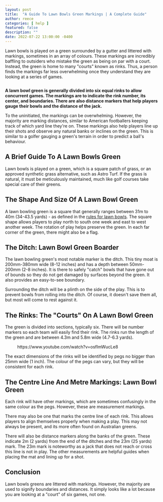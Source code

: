 ```yaml
---
layout: post
title:  "A Guide To Lawn Bowls Green Markings | A Complete Guide"
author: reece
categories: [ help ]
featured: false
description: ""
date: 2022-07-22 13:00:00 -0400
---
```

    

<!-- wp:paragraph -->
<p id="E276" xmlns="http://www.w3.org/1999/xhtml">Lawn bowls is played on a green surrounded by a gutter and littered with markings, sometimes in an array of colours. These markings are incredibly baffling to outsiders who mistake the green as being on par with a court. Instead, the green is home to many "courts" known as rinks. Thus, a person finds the markings far less overwhelming once they understand they are looking at a series of games.</p>
<!-- /wp:paragraph -->

<!-- wp:image {"id":1404,"sizeSlug":"full","linkDestination":"none"} -->
<figure class="wp-block-image size-full"><img src="/img/posts/A-Guide-To-Lawn-Bowls-Green-Markings.jpg" alt="" class="wp-image-1404"/></figure>
<!-- /wp:image -->

<!-- wp:paragraph -->
<p id="E299"><strong>A lawn bowl green is generally divided into six equal rinks to allow concurrent games. The markings are to indicate the rink number, its center, and boundaries. There are also distance markers that help players gauge their bowls and the distance of the jack.</strong></p>
<!-- /wp:paragraph -->

<!-- wp:paragraph -->
<p id="E308">To the uninitiated, the markings can be overwhelming. However, the majority are marking distances, similar to American footballers keeping track of which yard line they're on. These markings also help players line up their shots and observe any natural banks or inclines on the green. This is similar to a golfer gauging a green's terrain in order to predict a ball's behaviour.</p>
<!-- /wp:paragraph -->

<!-- wp:heading -->
<h2 id="E318">A Brief Guide To A Lawn Bowls Green</h2>
<!-- /wp:heading -->

<!-- wp:paragraph -->
<p id="E324">Lawn bowls is played on a green, which is a square patch of grass, or an approved synthetic grass alternative, such as Astro Turf. If the grass is natural, it must be meticulously maintained, much like golf courses take special care of their greens.</p>
<!-- /wp:paragraph -->

<!-- wp:heading -->
<h2 id="E331">The Shape And Size Of A Lawn Bowl Green</h2>
<!-- /wp:heading -->

<!-- wp:paragraph -->
<p id="E337">A lawn bowling green is a square that generally ranges between 31m to 40m (34-43.5 yards) - as defined in the <a href="https://www.jackhighbowls.com/help/lawn-bowls-rules/" data-type="post" data-id="304">rules for lawn bowls</a>. The square shape allows players to play north to south one week and east to west another week. The rotation of play helps preserve the green. In each far corner of the green, there might also be a flag.</p>
<!-- /wp:paragraph -->

<!-- wp:heading -->
<h2 id="E355">The Ditch: Lawn Bowl Green Boarder</h2>
<!-- /wp:heading -->

<!-- wp:paragraph -->
<p id="E357">The lawn bowling green's most notable marker is the ditch. This tiny moat is 200mm-380mm wide (8-12 inches) and has a depth between 50mm-200mm (2-8 inches). It is there to safely "catch" bowls that have gone out of bounds so they do not get damaged by surfaces beyond the green. It also provides an easy-to-see boundary.</p>
<!-- /wp:paragraph -->

<!-- wp:paragraph -->
<p id="E363">Surrounding the ditch will be a plinth on the side of the play. This is to prevent bowls from rolling into the ditch. Of course, it doesn't save them all, but most will come to rest against it.</p>
<!-- /wp:paragraph -->

<!-- wp:heading -->
<h2 id="E374">The Rinks: The "Courts" On A Lawn Bowl Green</h2>
<!-- /wp:heading -->

<!-- wp:paragraph -->
<p id="E380">The green is divided into sections, typically six. There will be number markers so each team will easily find their rink. The rinks run the length of the green and are between 4.3m and 5.8m wide (4.7-6.3 yards).</p>
<!-- /wp:paragraph -->

<!-- wp:embed {"url":"https://www.youtube.com/watch?v=osfImWucLe8","type":"video","providerNameSlug":"youtube","responsive":true,"className":"wp-embed-aspect-16-9 wp-has-aspect-ratio"} -->
<figure class="wp-block-embed is-type-video is-provider-youtube wp-block-embed-youtube wp-embed-aspect-16-9 wp-has-aspect-ratio"><div class="wp-block-embed__wrapper">
https://www.youtube.com/watch?v=osfImWucLe8
</div></figure>
<!-- /wp:embed -->

<!-- wp:paragraph -->
<p id="E384">The exact dimensions of the rinks will be identified by pegs no bigger than 25mm wide (1 inch). The colour of the pegs can vary, but they will be consistent for each rink.</p>
<!-- /wp:paragraph -->

<!-- wp:heading -->
<h2 id="E389">The Centre Line And Metre Markings: Lawn Bowl Green</h2>
<!-- /wp:heading -->

<!-- wp:paragraph -->
<p id="E398">Each rink will have other markings, which are sometimes confusingly in the same colour as the pegs. However, these are measurement markings. </p>
<!-- /wp:paragraph -->

<!-- wp:paragraph -->
<p id="E398">There may also be one that marks the centre line of each rink. This allows players to align themselves properly when making a play. This may not always be present, and its more often found on Australian greens.</p>
<!-- /wp:paragraph -->

<!-- wp:paragraph -->
<p id="E405">There will also be distance markers along the banks of the green. These indicate 2m (2 yards) from the end of the ditches and the 23m (25 yards) mark. The 23m mark is noteworthy as a jack that does not reach or cross this line is not in play. The other measurements are helpful guides when placing the mat and lining up for a shot.</p>
<!-- /wp:paragraph -->

<!-- wp:heading -->
<h2 id="E419">Conclusion</h2>
<!-- /wp:heading -->

<!-- wp:paragraph -->
<p id="E421">Lawn bowls greens are littered with markings. However, the majority are used to signify boundaries and distances. It simply looks like a lot because you are looking at a "court" of six games, not one.</p>
<!-- /wp:paragraph -->
    